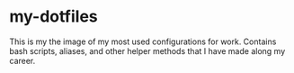 # my-dotfiles
This is my the image of my most used configurations for work. Contains bash scripts, aliases, and other helper methods that I have made along my career.
